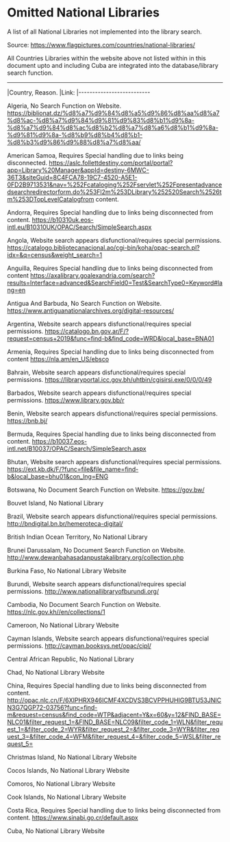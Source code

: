 # Omitted National Libraries
A list of all National Libraries not implemented into the library search.

Source: https://www.flagpictures.com/countries/national-libraries/

All Countries Libraries within the website above not listed within in this document upto and including Cuba are integrated into the database/library search function.

---
|Country, Reason.
|Link:
|--------------------------

Algeria, No Search Function on Website.
https://biblionat.dz/%d8%a7%d9%84%d8%a5%d9%86%d8%aa%d8%a7%d8%ac-%d8%a7%d9%84%d9%81%d9%83%d8%b1%d9%8a-%d8%a7%d9%84%d8%ac%d8%b2%d8%a7%d8%a6%d8%b1%d9%8a-%d9%81%d9%8a-%d8%b9%d8%b4%d8%b1-%d8%b3%d9%86%d9%88%d8%a7%d8%aa/ 

American Samoa,  Requires Special handling due to links being disconnected.
https://aslc.follettdestiny.com/portal/portal?app=Library%20Manager&appId=destiny-6MWC-36T3&siteGuid=8C4FCA78-19C7-4520-A5E1-0FD2B9713531&nav=%252Fcataloging%252Fservlet%252Fpresentadvancedsearchredirectorform.do%253Fl2m%253DLibrary%252520Search%2526tm%253DTopLevelCatalogfrom content.

Andorra, Requires Special handling due to links being disconnected from content.
https://b10310uk.eos-intl.eu/B10310UK/OPAC/Search/SimpleSearch.aspx

Angola, Website search appears disfunctional/requires special permissions.
https://catalogo.bibliotecanacional.ao/cgi-bin/koha/opac-search.pl?idx=&q=census&weight_search=1

Anguilla, Requires Special handling due to links being disconnected from content
https://axalibrary.goalexandria.com/search?results=Interface=advanced&SearchField0=Test&SearchType0=Keyword#lang=en

Antigua And Barbuda, No Search Function on Website.
https://www.antiguanationalarchives.org/digital-resources/

Argentina, Website search appears disfunctional/requires special permissions.
https://catalogo.bn.gov.ar/F/?request=census+2019&func=find-b&find_code=WRD&local_base=BNA01

Armenia, Requires Special handling due to links being disconnected from content
https://nla.am/en_US/ebsco

Bahrain, Website search appears disfunctional/requires special permissions.
https://libraryportal.icc.gov.bh/uhtbin/cgisirsi.exe/0/0/0/49

Barbados, Website search appears disfunctional/requires special permissions.
https://www.library.gov.bb/r

Benin, Website search appears disfunctional/requires special permissions.
https://bnb.bj/

Bermuda, Requires Special handling due to links being disconnected from content.
https://b10037.eos-intl.net/B10037/OPAC/Search/SimpleSearch.aspx

Bhutan, Website search appears disfunctional/requires special permissions.
https://ext.kb.dk/F/?func=file&file_name=find-b&local_base=bhu01&con_lng=ENG

Botswana, No Document Search Function on Website.
https://gov.bw/

Bouvet Island, No National Library

Brazil, Website search appears disfunctional/requires special permissions.
http://bndigital.bn.br/hemeroteca-digital/

British Indian Ocean Territory, No National Library

Brunei Darussalam, No Document Search Function on Website.
http://www.dewanbahasadanpustakalibrary.org/collection.php

Burkina Faso, No National Library Website

Burundi, Website search appears disfunctional/requires special permissions.
http://www.nationallibraryofburundi.org/

Cambodia, No Document Search Function on Website.
https://nlc.gov.kh//en/collections/1

Cameroon, No National Library Website

Cayman Islands, Website search appears disfunctional/requires special permissions.
http://cayman.booksys.net/opac/cipl/

Central African Republic, No National Library

Chad, No National Library Website

China, Requires Special handling due to links being disconnected from content.
http://opac.nlc.cn/F/6XIPHRX946ICMF4XCDVS3BCVPPHUHIG9BTU53JNICN3G7QGP72-03756?func=find-m&request=census&find_code=WTP&adjacent=Y&x=60&y=12&FIND_BASE=NLC01&filter_request_1=&FIND_BASE=NLC09&filter_code_1=WLN&filter_request_1=&filter_code_2=WYR&filter_request_2=&filter_code_3=WYR&filter_request_3=&filter_code_4=WFM&filter_request_4=&filter_code_5=WSL&filter_request_5=

Christmas Island, No National Library Website

Cocos Islands, No National Library Website

Comoros, No National Library Website

Cook Islands, No National Library Website

Costa Rica, Requires Special handling due to links being disconnected from content.
https://www.sinabi.go.cr/default.aspx

Cuba, No National Library Website
